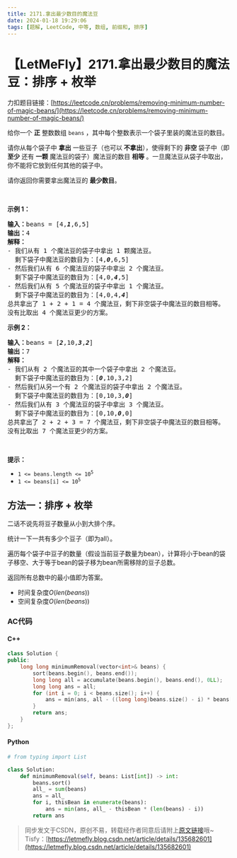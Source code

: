 ```yaml
---
title: 2171.拿出最少数目的魔法豆
date: 2024-01-18 19:29:06
tags: [题解, LeetCode, 中等, 数组, 前缀和, 排序]
---
```


# 【LetMeFly】2171.拿出最少数目的魔法豆：排序 + 枚举

力扣题目链接：[https://leetcode.cn/problems/removing-minimum-number-of-magic-beans/](https://leetcode.cn/problems/removing-minimum-number-of-magic-beans/)

<p>给你一个 <strong>正</strong>&nbsp;整数数组&nbsp;<code>beans</code>&nbsp;，其中每个整数表示一个袋子里装的魔法豆的数目。</p>

<p>请你从每个袋子中&nbsp;<strong>拿出</strong>&nbsp;一些豆子（也可以<strong>&nbsp;不拿出</strong>），使得剩下的 <strong>非空</strong> 袋子中（即 <strong>至少</strong>&nbsp;还有 <strong>一颗</strong>&nbsp;魔法豆的袋子）魔法豆的数目&nbsp;<strong>相等</strong>&nbsp;。一旦魔法豆从袋子中取出，你不能将它放到任何其他的袋子中。</p>

<p>请你返回你需要拿出魔法豆的 <strong>最少数目</strong>。</p>

<p>&nbsp;</p>

<p><strong>示例 1：</strong></p>

<pre><b>输入：</b>beans = [4,<em><strong>1</strong></em>,6,5]
<b>输出：</b>4
<b>解释：</b>
- 我们从有 1 个魔法豆的袋子中拿出 1 颗魔法豆。
  剩下袋子中魔法豆的数目为：[4,<em><b>0</b></em>,6,5]
- 然后我们从有 6 个魔法豆的袋子中拿出 2 个魔法豆。
  剩下袋子中魔法豆的数目为：[4,0,<em><strong>4</strong></em>,5]
- 然后我们从有 5 个魔法豆的袋子中拿出 1 个魔法豆。
  剩下袋子中魔法豆的数目为：[4,0,4,<em><b>4</b></em>]
总共拿出了 1 + 2 + 1 = 4 个魔法豆，剩下非空袋子中魔法豆的数目相等。
没有比取出 4 个魔法豆更少的方案。
</pre>

<p><strong>示例 2：</strong></p>

<pre><b>输入：</b>beans = [<em><strong>2</strong></em>,10,<em><strong>3</strong></em>,<em><strong>2</strong></em>]
<b>输出：</b>7
<strong>解释：</strong>
- 我们从有 2 个魔法豆的其中一个袋子中拿出 2 个魔法豆。
  剩下袋子中魔法豆的数目为：[<em><strong>0</strong></em>,10,3,2]
- 然后我们从另一个有 2 个魔法豆的袋子中拿出 2 个魔法豆。
  剩下袋子中魔法豆的数目为：[0,10,3,<em><strong>0</strong></em>]
- 然后我们从有 3 个魔法豆的袋子中拿出 3 个魔法豆。
  剩下袋子中魔法豆的数目为：[0,10,<em><strong>0</strong></em>,0]
总共拿出了 2 + 2 + 3 = 7 个魔法豆，剩下非空袋子中魔法豆的数目相等。
没有比取出 7 个魔法豆更少的方案。
</pre>

<p>&nbsp;</p>

<p><strong>提示：</strong></p>

<ul>
	<li><code>1 &lt;= beans.length &lt;= 10<sup>5</sup></code></li>
	<li><code>1 &lt;= beans[i] &lt;= 10<sup>5</sup></code></li>
</ul>


    
## 方法一：排序 + 枚举

二话不说先将豆子数量从小到大排个序。

统计一下一共有多少个豆子（即为all）。

遍历每个袋子中豆子的数量（假设当前豆子数量为bean），计算将小于bean的袋子移空、大于等于bean的袋子移为bean所需移除的豆子总数。

返回所有总数中的最小值即为答案。

+ 时间复杂度$O(len(beans))$
+ 空间复杂度$O(len(beans))$

### AC代码

#### C++

```cpp
class Solution {
public:
    long long minimumRemoval(vector<int>& beans) {
        sort(beans.begin(), beans.end());
        long long all = accumulate(beans.begin(), beans.end(), 0LL);
        long long ans = all;
        for (int i = 0; i < beans.size(); i++) {
            ans = min(ans, all - ((long long)beans.size() - i) * beans[i]);
        }
        return ans;
    }
};
```

#### Python

```python
# from typing import List

class Solution:
    def minimumRemoval(self, beans: List[int]) -> int:
        beans.sort()
        all_ = sum(beans)
        ans = all_
        for i, thisBean in enumerate(beans):
            ans = min(ans, all_ - thisBean * (len(beans) - i))
        return ans
```

> 同步发文于CSDN，原创不易，转载经作者同意后请附上[原文链接](https://blog.letmefly.xyz/2024/01/18/LeetCode%202171.%E6%8B%BF%E5%87%BA%E6%9C%80%E5%B0%91%E6%95%B0%E7%9B%AE%E7%9A%84%E9%AD%94%E6%B3%95%E8%B1%86/)哦~
> Tisfy：[https://letmefly.blog.csdn.net/article/details/135682601](https://letmefly.blog.csdn.net/article/details/135682601)

